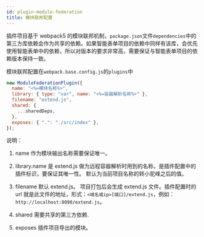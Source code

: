 ```yaml
---
id: plugin-module-federation
title: 模块联邦配置
---
```


插件项目基于 webpack5 的模块联邦机制，`package.json`文件`dependencies`中的第三方库依赖会作为共享的依赖。如果智能表单项目的依赖中同样有该库，会优先使用智能表单中的依赖，所以对版本的要求非常高，需要保证与智能表单项目的依赖版本保持一致。

模块联邦配置在`webpack.base.config.js`的`plugins`中

```js
new ModuleFederationPlugin({
  name: "<%=模块名称%>",
  library: { type: "var", name: "<%=容器解析名称%>" },
  filename: "extend.js",
  shared: {
    ...sharedDeps,
  },
  exposes: { ".": "./src/index" },
});
```

说明：

1. name 作为模块输出名称需要保证唯一。

2. library.name 是 extend.js 做为远程容器解析时用到的名称，是插件配置中的插件标识，要保证其唯一性。 默认为当前项目名称的转小驼峰之后的值。

3. filename 默认 extend.js。 项目打包后会生成 extend.js 文件。插件配置时的 url 就是此文件的地址，形式：`<域名或ip>[端口]/extend.js`，例如：`http://localhost:8090/extend.js`。

4. shared 需要共享的第三方依赖.

5. exposes 插件项目导出的模块。
